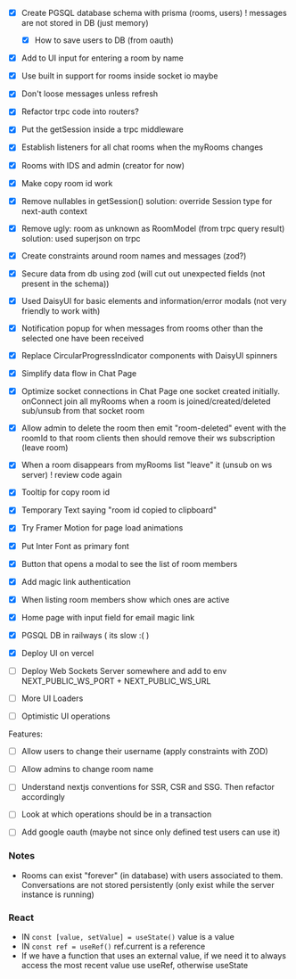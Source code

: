 - [x] Create PGSQL database schema with prisma (rooms, users) ! messages are not stored in DB (just memory)
  - [x] How to save users to DB (from oauth)
- [x] Add to UI input for entering a room by name
- [x] Use built in support for rooms inside socket io maybe
- [x] Don't loose messages unless refresh
- [x] Refactor trpc code into routers?
- [x] Put the getSession inside a trpc middleware
- [x] Establish listeners for all chat rooms when the myRooms changes
- [x] Rooms with IDS and admin (creator for now)
- [x] Make copy room id work
- [x] Remove nullables in getSession()
  solution: override Session type for next-auth context
- [x] Remove ugly: room as unknown as RoomModel (from trpc query result)
  solution: used superjson on trpc
- [x] Create constraints around room names and messages (zod?)
- [x] Secure data from db using zod (will cut out unexpected fields (not present in the schema))
- [x] Used DaisyUI for basic elements and information/error modals (not very friendly to work with)

- [x] Notification popup for when messages from rooms other than the selected one have been received
- [x] Replace CircularProgressIndicator components with DaisyUI spinners

- [x] Simplify data flow in Chat Page
- [x] Optimize socket connections in Chat Page
      one socket created initially. onConnect join all myRooms
      when a room is joined/created/deleted sub/unsub from that socket room

- [x] Allow admin to delete the room
        then emit "room-deleted" event with the roomId to that room
        clients then should remove their ws subscription (leave room) 
- [x] When a room disappears from myRooms list "leave" it (unsub on ws server)
        ! review code again
- [x] Tooltip for copy room id
- [x] Temporary Text saying "room id copied to clipboard"
- [x] Try Framer Motion for page load animations

- [x] Put Inter Font as primary font
- [x] Button that opens a modal to see the list of room members
- [x] Add magic link authentication
- [x] When listing room members show which ones are active

- [x] Home page with input field for email magic link

- [x] PGSQL DB in railways ( its slow :( )

- [x] Deploy UI on vercel
- [ ] Deploy Web Sockets Server somewhere and add to env NEXT_PUBLIC_WS_PORT + NEXT_PUBLIC_WS_URL

- [ ] More UI Loaders
- [ ] Optimistic UI operations

Features:
- [ ] Allow users to change their username (apply constraints with ZOD)
- [ ] Allow admins to change room name

- [ ] Understand nextjs conventions for SSR, CSR and SSG. Then refactor accordingly

- [ ] Look at which operations should be in a transaction

- [ ] Add google oauth (maybe not since only defined test users can use it)  

### Notes

- Rooms can exist "forever" (in database) with users associated to them.
  Conversations are not stored persistently (only exist while the server instance is running)

### React

- IN `const [value, setValue] = useState()` value is a value
- IN `const ref = useRef()` ref.current is a reference
- If we have a function that uses an external value, if we need it to always access the most recent 
value use useRef, otherwise useState 